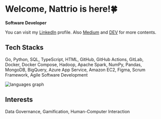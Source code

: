 # Welcome, Nattrio is here!🍀
**Software Developer**

You can visit my [LinkedIn](https://www.linkedin.com/in/jirapat-klaokliang) profile. Also [Medium](https://medium.com/@nattrio) and [DEV](https://dev.to/nattrio) for more contents.

## Tech Stacks
Go, Python, SQL, TypeScript, HTML, GitHub, GitHub Actions, GitLab, Docker, Docker Compose, Hadoop, Apache Spark, NumPy, Pandas, MongoDB, BigQuery, Azure App Service, Amazon EC2, Figma, Scrum Framework, Agile Software Development

<img src="https://github-readme-stats-abtrax.vercel.app/api/top-langs?locale=en&hide_title=false&layout=compact&langs_count=4&theme=dracula&hide_border=true&hide=jupyter%20notebook&username=nattrio" alt="languages graph"/>

## Interests
Data Governance, Gamification, Human-Computer Interaction
